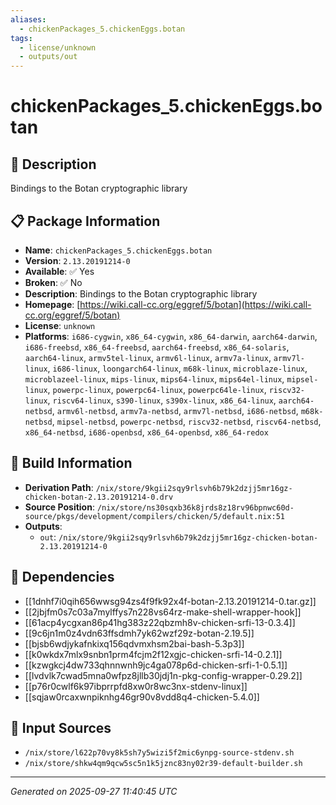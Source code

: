 ```yaml
---
aliases:
  - chickenPackages_5.chickenEggs.botan
tags:
  - license/unknown
  - outputs/out
---
```


# chickenPackages_5.chickenEggs.botan

## 📝 Description

Bindings to the Botan cryptographic library

## 📋 Package Information

- **Name**: `chickenPackages_5.chickenEggs.botan`
- **Version**: `2.13.20191214-0`
- **Available**: ✅ Yes
- **Broken**: ✅ No
- **Description**: Bindings to the Botan cryptographic library
- **Homepage**: [https://wiki.call-cc.org/eggref/5/botan](https://wiki.call-cc.org/eggref/5/botan)
- **License**: `unknown`
- **Platforms**: `i686-cygwin`, `x86_64-cygwin`, `x86_64-darwin`, `aarch64-darwin`, `i686-freebsd`, `x86_64-freebsd`, `aarch64-freebsd`, `x86_64-solaris`, `aarch64-linux`, `armv5tel-linux`, `armv6l-linux`, `armv7a-linux`, `armv7l-linux`, `i686-linux`, `loongarch64-linux`, `m68k-linux`, `microblaze-linux`, `microblazeel-linux`, `mips-linux`, `mips64-linux`, `mips64el-linux`, `mipsel-linux`, `powerpc-linux`, `powerpc64-linux`, `powerpc64le-linux`, `riscv32-linux`, `riscv64-linux`, `s390-linux`, `s390x-linux`, `x86_64-linux`, `aarch64-netbsd`, `armv6l-netbsd`, `armv7a-netbsd`, `armv7l-netbsd`, `i686-netbsd`, `m68k-netbsd`, `mipsel-netbsd`, `powerpc-netbsd`, `riscv32-netbsd`, `riscv64-netbsd`, `x86_64-netbsd`, `i686-openbsd`, `x86_64-openbsd`, `x86_64-redox`

## 🔧 Build Information

- **Derivation Path**: `/nix/store/9kgii2sqy9rlsvh6b79k2dzjj5mr16gz-chicken-botan-2.13.20191214-0.drv`
- **Source Position**: `/nix/store/ns30sqxb36k8jrds8z18rv96bpnwc60d-source/pkgs/development/compilers/chicken/5/default.nix:51`
- **Outputs**:
  - `out`:  `/nix/store/9kgii2sqy9rlsvh6b79k2dzjj5mr16gz-chicken-botan-2.13.20191214-0`

## 🔗 Dependencies

- [[1dnhf7i0qih656wwsg94zs4f9fk92x4f-botan-2.13.20191214-0.tar.gz]]
- [[2jbjfm0s7c03a7mylffys7n228vs64rz-make-shell-wrapper-hook]]
- [[61acp4ycgxan86p41hg383z22qbzmh8v-chicken-srfi-13-0.3.4]]
- [[9c6jn1m0z4vdn63ffsdmh7yk62wzf29z-botan-2.19.5]]
- [[bjsb6wdjykafnkixq156qdvmxhsm2bai-bash-5.3p3]]
- [[k0wkdx7mlx9snbn1prm4fcjm2f12xgjc-chicken-srfi-14-0.2.1]]
- [[kzwgkcj4dw733qhnnwnh9jc4ga078p6d-chicken-srfi-1-0.5.1]]
- [[lvdvlk7cwad5mna0wfpz8jllb30jdj1n-pkg-config-wrapper-0.29.2]]
- [[p76r0cwlf6k97ibprrpfd8xw0r8wc3nx-stdenv-linux]]
- [[sqjaw0rcaxwnpiknhg46gr90v8vdd8q4-chicken-5.4.0]]

## 📁 Input Sources

- `/nix/store/l622p70vy8k5sh7y5wizi5f2mic6ynpg-source-stdenv.sh`
- `/nix/store/shkw4qm9qcw5sc5n1k5jznc83ny02r39-default-builder.sh`

---
*Generated on 2025-09-27 11:40:45 UTC*
